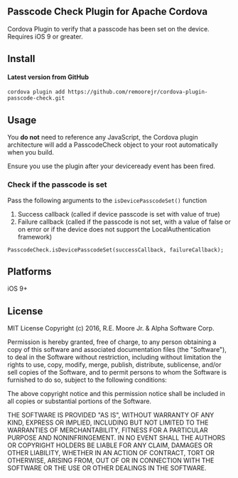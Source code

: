 ## Passcode Check Plugin for Apache Cordova

Cordova Plugin to verify that a passcode has been set on the device. Requires iOS 9 or greater.

## Install

#### Latest version from GitHub

```
cordova plugin add https://github.com/remoorejr/cordova-plugin-passcode-check.git
```

## Usage

You **do not** need to reference any JavaScript, the Cordova plugin architecture will add a PasscodeCheck object to your root automatically when you build.

Ensure you use the plugin after your deviceready event has been fired.

### Check if the passcode is set

Pass the following arguments to the `isDevicePasscodeSet()` function

1. Success callback (called if device passcode is set with value of true)
2. Failure callback (called if the passcode is not set, with a value of false or on error or if the device does not support the LocalAuthentication framework)


```
PasscodeCheck.isDevicePasscodeSet(successCallback, failureCallback);
```

## Platforms

iOS 9+

## License

MIT License
Copyright (c) 2016, R.E. Moore Jr. & Alpha Software Corp.

Permission is hereby granted, free of charge, to any person obtaining a copy of this software and associated documentation files (the "Software"), to deal in the Software without restriction, including without limitation the rights to use, copy, modify, merge, publish, distribute, sublicense, and/or sell copies of the Software, and to permit persons to whom the Software is furnished to do so, subject to the following conditions:

The above copyright notice and this permission notice shall be included in all copies or substantial portions of the Software.

THE SOFTWARE IS PROVIDED "AS IS", WITHOUT WARRANTY OF ANY KIND, EXPRESS OR IMPLIED, INCLUDING BUT NOT LIMITED TO THE WARRANTIES OF MERCHANTABILITY, FITNESS FOR A PARTICULAR PURPOSE AND NONINFRINGEMENT. IN NO EVENT SHALL THE AUTHORS OR COPYRIGHT HOLDERS BE LIABLE FOR ANY CLAIM, DAMAGES OR OTHER LIABILITY, WHETHER IN AN ACTION OF CONTRACT, TORT OR OTHERWISE, ARISING FROM, OUT OF OR IN CONNECTION WITH THE SOFTWARE OR THE USE OR OTHER DEALINGS IN THE SOFTWARE.
